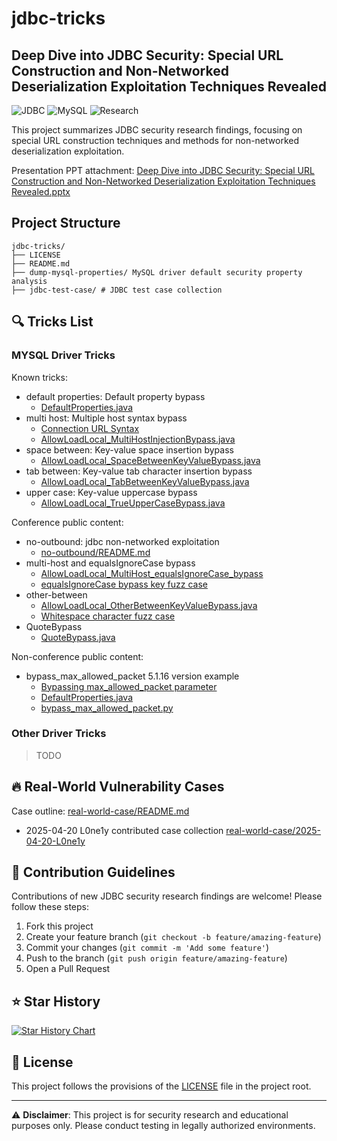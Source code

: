 # jdbc-tricks

## Deep Dive into JDBC Security: Special URL Construction and Non-Networked Deserialization Exploitation Techniques Revealed

![JDBC](https://img.shields.io/badge/JDBC-Security-red)
![MySQL](https://img.shields.io/badge/MySQL-Driver-blue)
![Research](https://img.shields.io/badge/Security-Research-green)

This project summarizes JDBC security research findings, focusing on special URL construction techniques and methods for
non-networked deserialization exploitation.

Presentation PPT attachment:
[Deep Dive into JDBC Security: Special URL Construction and Non-Networked Deserialization Exploitation Techniques Revealed.pptx](深入JDBC安全：特殊URL构造与不出网反序列化利用技术揭秘.pptx)

## Project Structure

```-
jdbc-tricks/
├── LICENSE
├── README.md
├── dump-mysql-properties/ MySQL driver default security property analysis
├── jdbc-test-case/ # JDBC test case collection
```

## 🔍 Tricks List

### MYSQL Driver Tricks

Known tricks:

- default properties: Default property bypass
    - [DefaultProperties.java](jdbc-test-case/mysql-driver/version8/src/main/java/com/jdbc/tricks/default_properties/DefaultProperties.java)
- multi host: Multiple host syntax bypass
    - [Connection URL Syntax](https://dev.mysql.com/doc/connector-j/en/connector-j-reference-jdbc-url-format.html#connector-j-url-user-credentials)
    - [AllowLoadLocal_MultiHostInjectionBypass.java](jdbc-test-case/mysql-driver/version8/src/main/java/com/jdbc/tricks/multi_host/AllowLoadLocal_MultiHostInjectionBypass.java)
- space between: Key-value space insertion bypass
    - [AllowLoadLocal_SpaceBetweenKeyValueBypass.java](jdbc-test-case/mysql-driver/version8/src/main/java/com/jdbc/tricks/space_between/AllowLoadLocal_SpaceBetweenKeyValueBypass.java)
- tab between: Key-value tab character insertion bypass
    - [AllowLoadLocal_TabBetweenKeyValueBypass.java](jdbc-test-case/mysql-driver/version8/src/main/java/com/jdbc/tricks/space_between/AllowLoadLocal_TabBetweenKeyValueBypass.java)
- upper case: Key-value uppercase bypass
    - [AllowLoadLocal_TrueUpperCaseBypass.java](jdbc-test-case/mysql-driver/version8/src/main/java/com/jdbc/tricks/upper_case/AllowLoadLocal_TrueUpperCaseBypass.java)

Conference public content:

- no-outbound: jdbc non-networked exploitation
    - [no-outbound/README.md](jdbc-test-case/mysql-driver/no-outbound/README.md)
- multi-host and equalsIgnoreCase bypass
    - [AllowLoadLocal_MultiHost_equalsIgnoreCase_bypass](jdbc-test-case/mysql-driver/version8/src/main/java/com/jdbc/tricks/multi_host/AllowLoadLocal_MultiHost_equalsIgnoreCase_bypass.java)
    - [equalsIgnoreCase bypass key fuzz case](jdbc-test-case/mysql-driver/version8/src/main/java/com/jdbc/tricks/multi_host/fuzzCase1.java)
- other-between
    - [AllowLoadLocal_OtherBetweenKeyValueBypass.java](jdbc-test-case/mysql-driver/version8/src/main/java/com/jdbc/tricks/space_between/AllowLoadLocal_OtherBetweenKeyValueBypass.java)
    - [Whitespace character fuzz case](jdbc-test-case/mysql-driver/version8/src/main/java/com/jdbc/tricks/space_between/fuzzCase2.java)
- QuoteBypass
    - [QuoteBypass.java](jdbc-test-case/mysql-driver/version5/src/main/java/com/jdbc/tricks/quote_bypass/QuoteBypass.java)

Non-conference public content:

- bypass_max_allowed_packet 5.1.16 version example
    - [Bypassing max_allowed_packet parameter](jdbc-test-case/mysql-driver/version5/src/main/java/com/jdbc/tricks/default_properties/README.md)
    - [DefaultProperties.java](jdbc-test-case/mysql-driver/version5/src/main/java/com/jdbc/tricks/default_properties/DefaultProperties.java)
    - [bypass_max_allowed_packet.py](jdbc-test-case/mysql-driver/version5/src/main/java/com/jdbc/tricks/default_properties/bypass_max_allowed_packet.py)

### Other Driver Tricks

> TODO

## 🔥 Real-World Vulnerability Cases

Case outline:
[real-world-case/README.md](real-world-case/README.md)

- 2025-04-20 L0ne1y contributed case collection
  [real-world-case/2025-04-20-L0ne1y](real-world-case/2025-04-20-L0ne1y)

## 🤝 Contribution Guidelines

Contributions of new JDBC security research findings are welcome! Please follow these steps:

1. Fork this project
2. Create your feature branch (`git checkout -b feature/amazing-feature`)
3. Commit your changes (`git commit -m 'Add some feature'`)
4. Push to the branch (`git push origin feature/amazing-feature`)
5. Open a Pull Request

## ⭐ Star History

[![Star History Chart](https://api.star-history.com/svg?repos=yulate/jdbc-tricks&type=Date)](https://www.star-history.com/#yulate/jdbc-tricks&Date)

## 📄 License

This project follows the provisions of the [LICENSE](LICENSE) file in the project root.

---

⚠️ **Disclaimer**: This project is for security research and educational purposes only. Please conduct testing in
legally authorized environments.